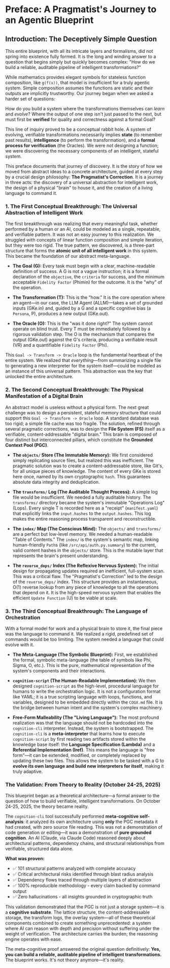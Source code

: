 # **Preface: A Pragmatist's Journey to an Agentic Blueprint**

## **Introduction: The Deceptively Simple Question**

This entire blueprint, with all its intricate layers and formalisms, did not spring into existence fully formed. It is the long and winding answer to a question that begins simply but quickly becomes complex: "How do we build a reliable, auditable pipeline of intelligent transformations?"

While mathematics provides elegant symbols for stateless function composition, like `g(f(x))`, that model is insufficient for a truly agentic system. Simple composition assumes the functions are static and their outputs are implicitly trustworthy. Our journey began when we asked a harder set of questions:

How do you build a system where the transformations themselves can *learn* and *evolve*? Where the output of one step isn't just passed to the next, but must first be **verified** for quality and correctness against a formal Goal?

This line of inquiry proved to be a conceptual rabbit hole. A system of evolving, verifiable transformations necessarily implies **state** (to remember past results), **intelligence** (to perform the transformation), and a **formal process for verification** (the Oracles). We were not designing a function; we were discovering the necessary components of an intelligent, stateful system.

This preface documents that journey of discovery. It is the story of how we moved from abstract ideas to a concrete architecture, guided at every step by a crucial design philosophy: **The Pragmatist's Correction**. It is a journey in three acts: the discovery of a universal abstraction for intelligent work, the design of a physical "brain" to house it, and the creation of a living language to command it.

### **1. The First Conceptual Breakthrough: The Universal Abstraction of Intelligent Work**

The first breakthrough was realizing that every meaningful task, whether performed by a human or an AI, could be modeled as a single, repeatable, and verifiable pattern. It was not an easy journey to this realization. We struggled with concepts of linear function composition and simple iteration, but they were too rigid. The true pattern, we discovered, is a three-part structure that forms the **atomic unit of all intelligent work** in this system. This became the foundation of our abstract meta-language.

* **The Goal (G):** Every task must begin with a clear, machine-readable definition of success. A G is not a vague instruction; it is a formal declaration of the `objective`, the `criteria` for success, and the minimum acceptable `Fidelity Factor` (Phimin) for the outcome. It is the "why" of the operation.

* **The Transformation (T):** This is the "how." It is the core operation where an agent—in our case, the LLM Agent (ALLM)—takes a set of grounded inputs (GKe.in) and, guided by a G and a specific cognitive bias (a `Persona`, P), produces a new output (GKe.out).

* **The Oracle (O):** This is the "was it done right?" The system cannot operate on blind trust. Every T must be immediately followed by a rigorous validation step. The O is the mechanism that compares the output (GKe.out) against the G's criteria, producing a verifiable result (VR) and a quantifiable `Fidelity Factor` (Phi).

This `Goal -> Transform -> Oracle` loop is the fundamental heartbeat of the entire system. We realized that *everything*—from summarizing a single file to generating a new interpreter for the system itself—could be modeled as an instance of this universal pattern. This abstraction was the key that unlocked the entire architecture.

### **2. The Second Conceptual Breakthrough: The Physical Manifestation of a Digital Brain**

An abstract model is useless without a physical form. The next great challenge was to design a persistent, stateful memory structure that could support this `Goal -> Transform -> Oracle` loop. A standard database was too rigid; a simple file cache was too fragile. The solution, refined through several pragmatic corrections, was to design the **File System (FS)** itself as a verifiable, content-addressable "digital brain." This brain is composed of four distinct but interconnected pillars, which constitute the **Grounded Context Pool (PGC)**.

* **The `objects/` Store (The Immutable Memory):** We first considered simply replicating source files, but realized this was inefficient. The pragmatic solution was to create a content-addressable store, like Git's, for all unique pieces of knowledge. The content of every GKe is stored here once, named by its own cryptographic `hash`. This guarantees absolute data integrity and deduplication.

* **The `transforms/` Log (The Auditable Thought Process):** A simple log file would be insufficient. We needed a fully auditable history. The `transforms/` directory became the system's immutable "Operations Log" (Lops). Every single T is recorded here as a "receipt" (`manifest.yaml`) that explicitly links the `input.hashes` to the `output.hashes`. This log makes the entire reasoning process transparent and reconstructible.

* **The `index/` Map (The Conscious Mind):** The `objects/` and `transforms/` are a perfect but low-level memory. We needed a human-readable "Table of Contents." The `index/` is the system's semantic map, linking human-friendly `Path`s (like `/src/api/auth.py.summary`) to the current, valid content hashes in the `objects/` store. This is the mutable layer that represents the brain's present understanding.

* **The `reverse_deps/` Index (The Reflexive Nervous System):** The initial design for propagating updates required an inefficient, full-system scan. This was a critical flaw. The "Pragmatist's Correction" led to the design of the `reverse_deps/` index. This structure provides an instantaneous, O(1) reverse lookup from any piece of knowledge to all the operations that depend on it. It is the high-speed nervous system that enables the efficient `Update Function` (U) to be viable at scale.

### **3. The Third Conceptual Breakthrough: The Language of Orchestration**

With a formal model for work and a physical brain to store it, the final piece was the language to command it. We realized a rigid, predefined set of commands would be too limiting. The system needed a language that could evolve with it.

* **The Meta-Language (The Symbolic Blueprint):** First, we established the formal, symbolic meta-language (the table of symbols like Phi, Sigma, O, etc.). This is the pure, mathematical representation of the system's components and their interactions.

* **`cognition-script` (The Human-Readable Implementation):** We then designed `cognition-script` as the high-level, procedural language for humans to write the orchestration logic. It is not a configuration format like YAML; it is a true scripting language with loops, functions, and variables, designed to be embedded directly within the `COGX.md` file. It is the bridge between human intent and the system's complex machinery.

* **Free-Form Malleability (The "Living Language"):** The most profound realization was that the language should not be hardcoded into the `cognition-cli` interpreter. Instead, the system is bootstrapped. The `cognition-cli` is a **meta-interpreter** that learns how to execute `cognition-script` by first reading two artifacts stored within the knowledge base itself: the **Language Specification (Lambda)** and a **Referential Implementation (Iref)**. This means the language is "free form"—it can be extended, modified, or completely replaced by updating these two files. This allows the system to be tasked with a G to **evolve its own language and build new interpreters for itself**, making it truly adaptive.

### **The Validation: From Theory to Reality (October 24-25, 2025)**

This blueprint began as a theoretical architecture—a formal answer to the question of how to build verifiable, intelligent transformations. On October 24-25, 2025, the theory became reality.

The `cognition-cli` tool successfully performed **meta-cognitive self-analysis**: it analyzed its own architecture using **only** the PGC metadata it had created, with zero source file reading. This was not a demonstration of code generation or editing—it was a demonstration of **pure grounded cognition**. An AI (Claude, via Claude Code) reasoned deeply about architectural patterns, dependency chains, and structural relationships from verifiable, structured data alone.

**What was proven:**

- ✅ 101 structural patterns analyzed with complete accuracy
- ✅ Critical architectural risks identified through blast radius analysis
- ✅ Dependency flows traced through multiple layers of abstraction
- ✅ 100% reproducible methodology - every claim backed by command output
- ✅ Zero hallucinations - all insights grounded in cryptographic truth

This validation demonstrated that the PGC is not just a storage system—it is a **cognitive substrate**. The lattice structure, the content-addressable storage, the transform logs, the overlay system—all of these theoretical components combined to create something unprecedented: a system where AI can reason with depth and precision without suffering under the weight of verification. The architecture carries the burden; the reasoning engine operates with ease.

The meta-cognitive proof answered the original question definitively: **Yes, you can build a reliable, auditable pipeline of intelligent transformations.** The blueprint works. It's not theory anymore—it's reality.
